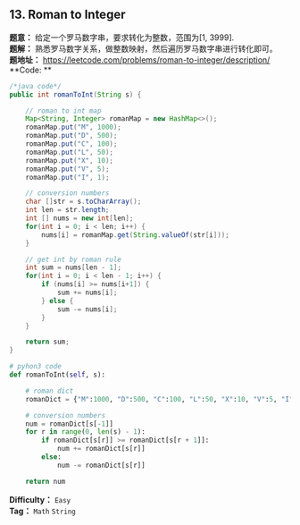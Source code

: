 ## 13. Roman to Integer
**题意：** 给定一个罗马数字串，要求转化为整数，范围为[1, 3999].       
**题解：** 熟悉罗马数字关系，做整数映射，然后遍历罗马数字串进行转化即可。          
**题地址：** <https://leetcode.com/problems/roman-to-integer/description/>        
**Code: **        
```java
/*java code*/
public int romanToInt(String s) {

    // roman to int map
    Map<String, Integer> romanMap = new HashMap<>();
    romanMap.put("M", 1000);
    romanMap.put("D", 500);
    romanMap.put("C", 100);
    romanMap.put("L", 50);
    romanMap.put("X", 10);
    romanMap.put("V", 5);
    romanMap.put("I", 1);

    // conversion numbers
    char []str = s.toCharArray();
    int len = str.length;
    int [] nums = new int[len];
    for(int i = 0; i < len; i++) {
        nums[i] = romanMap.get(String.valueOf(str[i]));
    }

    // get int by roman rule
    int sum = nums[len - 1];
    for(int i = 0; i < len - 1; i++) {
        if (nums[i] >= nums[i+1]) {
            sum += nums[i];
        } else {
            sum -= nums[i];
        }
    }

    return sum;
}
```
```python
# pyhon3 code
def romanToInt(self, s):

    # roman dict
    romanDict = {"M":1000, "D":500, "C":100, "L":50, "X":10, "V":5, "I":1}

    # conversion numbers
    num = romanDict[s[-1]]
    for r in range(0, len(s) - 1):
        if romanDict[s[r]] >= romanDict[s[r + 1]]:
            num += romanDict[s[r]]
        else:
            num -= romanDict[s[r]]

    return num
```

**Difficulty：** `Easy`        
**Tag：** `Math` `String`      
